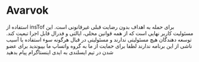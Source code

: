 # Avarvok
استفاده از insTof برای حمله به اهداف بدون رضایت قبلی غیرقانونی است. این مسئولیت کاربر نهایی است که از همه قوانین محلی، ایالتی و فدرال قابل اجرا تبعیت کند. توسعه دهندگان هیچ مسئولیتی ندارند و مسئولیتی در قبال هرگونه سوء استفاده یا آسیب ناشی از این برنامه ندارند
لطفا برای حمایت از ما به گروه واتساپ ما بپیوندید  برای عضو شدن در تیم ایسلندی  به ایدی اینستاگرام پیام بدهید 
